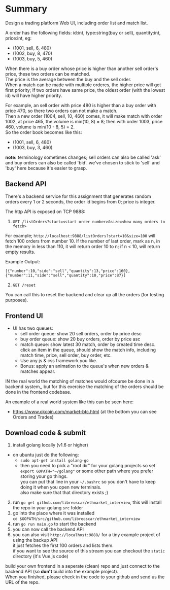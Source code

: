 # Summary

Design a trading platform Web UI, including order list and match list.

A order has the following fields: id:int, type:string(buy or sell), quantity:int, price:int, eg:

* (1001, sell, 6, 480)
* (1002, buy, 8, 470)
* (1003, buy, 5, 460)

When there is a buy order whose price is higher than another sell order's price, these two orders can be matched.  
The price is the average between the buy and the sell order.  
When a match can be made with multiple orderes, the higher price will get first priority; If two orders have same price, the oldest order (with the lowest id) will have higher priority.

For example, an sell order with price 480 is higher than a buy order with price 470, so there two orders can not make a match.  
Then a new order (1004, sell, 10, 460) comes, it will make match with order 1002, at price 465, the volume is min(10, 8) = 8; then with order 1003, price 460, volume is min(10 - 8, 5) = 2.  
So the order book becomes like this:

* (1001, sell, 6, 480)
* (1003, buy, 3, 460)


**note:** terminology sometimes changes; sell orders can also be called 'ask' and buy orders can also be called 'bid'.
we've chosen to stick to 'sell' and 'buy' here because it's easier to grasp.


## Backend API

There's a backend service for this assignment that generates random orders every 1 or 2 seconds, the order id begins from 0; price is integer.

The http API is exposed on TCP 9888:

1. `GET /listOrders?start=<start order number>&size=<how many orders to fetch>`

For example; `http://localhost:9888/listOrders?start=10&size=100` will fetch 100 orders from number 10. 
If the number of last order, mark as n, in the memory in less than 110, it will return order 10 to n; if n < 10, will return empty results.

Example Output:

```
[{"number":10,"side":"sell","quantity":13,"price":160},{"number":11,"side":"sell","quantity":10,"price":87}]
```

2. `GET /reset`

You can call this to reset the backend and clear up all the orders (for testing purposes).

## Frontend UI

* UI has two queues:
  * sell order queue: show 20 sell orders, order by price desc
  * buy order queue: show 20 buy orders, order by price asc
  * match queue: show latest 30 match, order by created time desc. 
    click an item in the queue, should show the match info, including match time, price, sell order, buy order, etc.
  * Use any js & css framework you like.
  * Bonus: apply an animation to the queue's when new orders & matches appear.

IN the real world the matching of matches would ofcourse be done in a backend system,, but for this exercise the matching of the orders should be done in the frontend codebase.

An example of a real world system like this can be seen here:
 * https://www.okcoin.com/market-btc.html (at the bottom you can see Orders and Trades)

## Download code & submit

1. install golang locally (v1.6 or higher)
  * on ubuntu just do the following:
    * `sudo apt-get install golang-go`
    * then you need to pick a "root dir" for your golang projects so set `export GOPATH="~/golang"` or some other path where you prefer storing your go things.  
      you can put that line in your `~/.bashrc` so you don't have to keep doing it when you open new terminals.  
      also make sure that that directory exists ;)
2. run `go get github.com/libreoscar/ethmarket_interview`, this will install the repo in your golang `src` folder
3. go into the place where it was installed  
   `cd $GOPATH/src/github.com/libreoscar/ethmarket_interview`
4. run `go run main.go` to start the backend
5. you can now call the backend API
6. you can also visit `http://localhost:9888/` for a tiny example project of using the backup API  
   it just fetches the first 100 orders and lists them.  
   if you want to see the source of this stream you can checkout the `static` directory (it's Vue.js code)

build your own frontend in a seperate (clean) repo and just connect to the backend API (so **don't** build into the example project).  
When you finished, please check in the code to your github and send us the URL of the repo.
